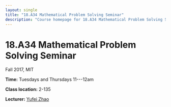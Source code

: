 ```yaml
---
layout: single
title: "18.A34 Mathematical Problem Solving Seminar"
description: "Course homepage for 18.A34 Mathematical Problem Solving Seminar, Fall 2017, MIT"
---
```


18.A34 Mathematical Problem Solving Seminar
===============================================

Fall 2017, MIT

**Time:** Tuesdays and Thursdays 11---12am

**Class location:** 2-135

**Lecturer:** [Yufei Zhao](http://yufeizhao.com)
